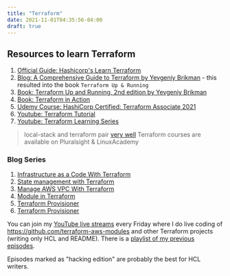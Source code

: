 ```yaml
---
title: "Terraform"
date: 2021-11-01T04:35:56-04:00
draft: true
---
```


## Resources to learn Terraform

1. [Official Guide: Hashicorp's Learn Terraform](https://learn.hashicorp.com/terraform)
2. [Blog: A Comprehensive Guide to Terraform by Yevgeniy Brikman](https://blog.gruntwork.io/a-comprehensive-guide-to-terraform-b3d32832baca) - this resulted into the book `Terraform Up & Running`
3. [Book: Terraform Up and Running, 2nd edition by Yevgeniy Brikman](https://www.amazon.ca/Terraform-Running-Writing-Infrastructure-Code/dp/1492046906)
4. [Book: Terraform in Action](https://www.amazon.ca/Terraform-Action-Scott-Winkler/dp/1617296899)
4. [Udemy Course: HashiCorp Certified: Terraform Associate 2021](https://www.udemy.com/course/terraform-beginner-to-advanced/)
5. [Youtube: Terraform Tutorial](https://www.youtube.com/playlist?list=PL8HowI-L-3_9bkocmR3JahQ4Y-Pbqs2Nt)
6. [Youtube: Terraform Learning Series](https://www.youtube.com/playlist?list=PLSQadC_6FeIkJl-KigGpKBudFYk0qqxSU)

> local-stack and terraform pair [very well](https://github.com/localstack/localstack#integration-with-terraform)
> Terraform courses are available on Pluralsight & LinuxAcademy

### Blog Series
1. [Infrastructure as a Code With Terraform](https://medium.com/@mitesh_shamra/infrastructure-as-a-code-with-terraform-e7021bf28d7d)
2. [State management with Terraform](https://medium.com/@mitesh_shamra/state-management-with-terraform-9f13497e54cf)
3. [Manage AWS VPC With Terraform](https://medium.com/@mitesh_shamra/manage-aws-vpc-with-terraform-d477d0b5c9c5)
4. [Module in Terraform](https://medium.com/@mitesh_shamra/module-in-terraform-920257136228)
5. [Terraform Provisioner](https://medium.com/@mitesh_shamra/terraform-provisioner-fa0911d65ce9)
6. [Terraform Provisioner](https://medium.com/@mitesh_shamra/terraform-security-using-vault-ed0fa1db4e09)


You can join my [YouTube live streams](https://www.youtube.com/channel/UCGH0yYPvlCN1VjSFMGVmFgQ) every Friday where I do live coding of https://github.com/terraform-aws-modules and other Terraform projects (writing only HCL and README). There is a [playlist of my previous episodes](https://www.youtube.com/playlist?list=PLvz1V_9d3uis9mxZ8eATA6l9Sr1XLeY4Y).

Episodes marked as "hacking edition" are probably the best for HCL writers.